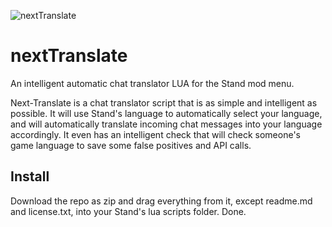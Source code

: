 ![nextTranslate](https://images2.imgbox.com/27/d1/c9VpV2m8_o.png)
# nextTranslate
An intelligent automatic chat translator LUA for the Stand mod menu.  
  
Next-Translate is a chat translator script that is as simple and intelligent as possible.
It will use Stand's language to automatically select your language, and will automatically translate incoming chat messages into your language accordingly. It even has an intelligent check that will check someone's game language to save some false positives and API calls.

## Install
Download the repo as zip and drag everything from it, except readme.md and license.txt, into your Stand's lua scripts folder. Done.  

